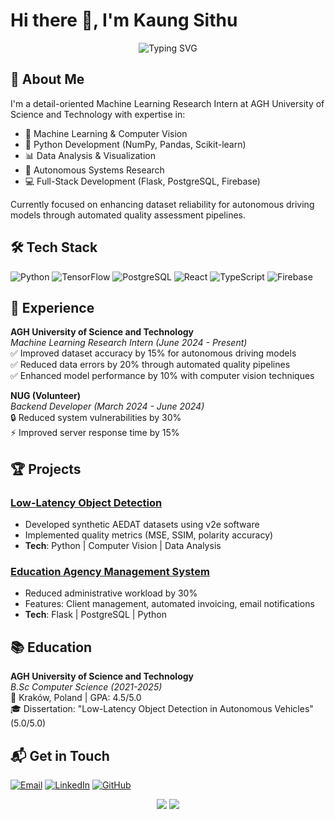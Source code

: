 # Hi there 👋, I'm Kaung Sithu

<div align="center">
  <img src="https://readme-typing-svg.demolab.com?font=Fira+Code&pause=1000&color=64FFDA&center=true&vCenter=true&width=435&lines=Machine+Learning+Research+Intern;Data+Alchemist;AI+Enthusiast" alt="Typing SVG" />
</div>

## 🚀 About Me

I'm a detail-oriented Machine Learning Research Intern at AGH University of Science and Technology with expertise in:
- 🧠 Machine Learning & Computer Vision
- 🐍 Python Development (NumPy, Pandas, Scikit-learn)
- 📊 Data Analysis & Visualization
- 🤖 Autonomous Systems Research
- 💻 Full-Stack Development (Flask, PostgreSQL, Firebase)

Currently focused on enhancing dataset reliability for autonomous driving models through automated quality assessment pipelines.

## 🛠️ Tech Stack

![Python](https://img.shields.io/badge/-Python-3776AB?logo=python&logoColor=white)
![TensorFlow](https://img.shields.io/badge/-TensorFlow-FF6F00?logo=tensorflow&logoColor=white)
![PostgreSQL](https://img.shields.io/badge/-PostgreSQL-4169E1?logo=postgresql&logoColor=white)
![React](https://img.shields.io/badge/-React-61DAFB?logo=react&logoColor=white)
![TypeScript](https://img.shields.io/badge/-TypeScript-3178C6?logo=typescript&logoColor=white)
![Firebase](https://img.shields.io/badge/-Firebase-FFCA28?logo=firebase&logoColor=black)

## 💼 Experience

**AGH University of Science and Technology**  
*Machine Learning Research Intern (June 2024 - Present)*  
✅ Improved dataset accuracy by 15% for autonomous driving models  
✅ Reduced data errors by 20% through automated quality pipelines  
✅ Enhanced model performance by 10% with computer vision techniques  

**NUG (Volunteer)**  
*Backend Developer (March 2024 - June 2024)*  
🔒 Reduced system vulnerabilities by 30%  
⚡ Improved server response time by 15%  

## 🏆 Projects

### [Low-Latency Object Detection](https://github.com/aidankst)
- Developed synthetic AEDAT datasets using v2e software
- Implemented quality metrics (MSE, SSIM, polarity accuracy)
- **Tech**: Python | Computer Vision | Data Analysis

### [Education Agency Management System](https://github.com/aidankst/Education_Agency_Management_App)
- Reduced administrative workload by 30%
- Features: Client management, automated invoicing, email notifications  
- **Tech**: Flask | PostgreSQL | Python

## 📚 Education

**AGH University of Science and Technology**  
*B.Sc Computer Science (2021-2025)*  
📍 Kraków, Poland | GPA: 4.5/5.0  
🎓 Dissertation: "Low-Latency Object Detection in Autonomous Vehicles" (5.0/5.0)

## 📬 Get in Touch

[![Email](https://img.shields.io/badge/-aidan.kst@icloud.com-0078D4?logo=microsoft-outlook&logoColor=white)](mailto:aidan.kst@icloud.com)
[![LinkedIn](https://img.shields.io/badge/-LinkedIn-0A66C2?logo=linkedin&logoColor=white)](https://linkedin.com/in/aidankst)
[![GitHub](https://img.shields.io/badge/-GitHub-181717?logo=github&logoColor=white)](https://github.com/aidankst)

<div align="center">
  <img src="https://github-readme-stats.vercel.app/api?username=aidankst&show_icons=true&theme=react&bg_color=0D1117&hide_border=true" />
  <img src="https://github-readme-stats.vercel.app/api/top-langs/?username=aidankst&layout=compact&theme=react&bg_color=0D1117&hide_border=true" />
</div>
